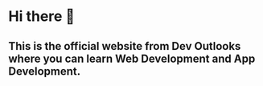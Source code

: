 # Hi there 👋
## This is the official website from Dev Outlooks where you can learn Web Development and App Development.
